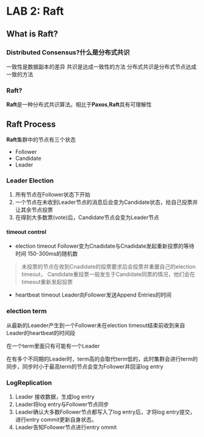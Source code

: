 # LAB 2: Raft

## What is Raft?

### Distributed Consensus?什么是分布式共识

一致性是数据副本的差异
共识是达成一致性的方法
分布式共识是分布式节点达成一致的方法

### Raft?

**Raft**是一种分布式共识算法。相比于**Paxos**,**Raft**具有可理解性

## Raft Process

**Raft**集群中的节点有三个状态
- Follower 
- Candidate
- Leader

### Leader Election
1. 所有节点在Follower状态下开始
2. 一个节点在未收到Leader节点的消息后会变为Candidate状态，给自己投票并让其余节点投票
3. 在得到大多数票(vote)后，Candidate节点会变为Leader节点

#### timeout control
- election timeout  Follower变为Cnadidate与Cnadidate发起重新投票的等待时间 150-300ms的随机数
> 未投票的节点在收到Cnadidate的投票要求后会投票并重置自己的election timeout，
> Candidate重投票一般发生于Candidate同票的情况，他们会在timeout重新发起投票
- heartbeat timeout Leader向Follower发送Append Entries的时间

### election term
从最新的Leaeder产生到一个Follower未在election timeout结束前收到来自Leader的heartbeat的时间段

在一个term里面只有可能有一个Leader

在有多个不同期的Leader时，term高的会取代term低的，此时集群会进行term的同步，同步时小于最高term的节点会变为Follower并回滚log entry

### LogReplication
1. Leader 接收数据，生成log entry
2. Leader将log entry与Follower节点同步
3. Leader确认大多数Follower节点都写入了log entry后，才将log entry提交，进行entry commit更新自身状态。
4. Leader告知Follower节点进行entry ommit


